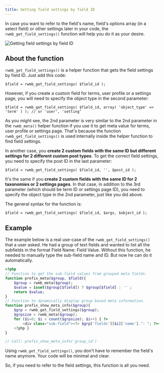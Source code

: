 ```yaml
---
title: Getting field settings by field ID
---
```


In case you want to refer to the field's name, field's options array (in a select field) or other settings later in your code, the `rwmb_get_field_settings()` function will help you do it as your desire.

![Getting field settings by field ID](https://i.imgur.com/dZqo7d0.png)

## About the function

`rwmb_get_field_settings()` is a helper function that gets the field settings by field ID. Just add this code:

```$field = rwmb_get_field_settings( $field_id );```

However, if you create a custom field for terms, user profile or a settings page, you will need to specify the object type in the second parameter:

```$field = rwmb_get_field_settings( $field_id, array( 'object_type' => 'term' ) ); // or 'user', 'setting’```

As you might see, the 2nd parameter is very similar to the 2nd parameter in the `rwmb_meta()` helper function if you use it to get meta value for terms, user profile or settings page. That's because the function `rwmb_get_field_settings()` is used internally inside the helper function to find field settings.

In another case, you **create 2 custom fields with the same ID but different settings for 2 different custom post types**. To get the correct field settings, you need to specify the post ID in the last parameter:

```$field = rwmb_get_field_settings( $field_id, '', $post_id );```

It's the same if you **create 2 custom fields with the same ID for 2 taxonomies or 2 settings pages**. In that case, in addition to the 3rd parameter (which should be term ID or settings page ID), you need to specify the object type in the 2nd parameter, just like you did above.

The general syntax for the function is:

```$field = rwmb_get_field_settings( $field_id, $args, $object_id );```

## Example

The example below is a real use-case of the `rwmb_get_field_settings()` that a user asked. He had a group of text fields and wanted to list all the subfields in the format Field Name: Field Value. Without this function, he needed to manually type the sub-field name and ID. But now he can do it automatically.

```php
<?php
// Function to get the sub-field values from grouped meta fields.
function prefix_meta($group, $field){
    $group = rwmb_meta($group);
    $value = isset($group[$field]) ? $group[$field] : '' ;
    return $value;
}
// Function to dynamically display group based meta information.
function prefix_show_meta_info($group){
    $grp = rwmb_get_field_settings($group);
    $grpsize = rwmb_meta($group);
    for ($i=0; $i < count($grpsize); $i++) { ?>
        <div class="sub-field"><?= $grp['fields'][$i]['name'].": "; ?><?= prefix_meta($group,$grp['fields'][$i]['id']); ?></div>
    <?php }
}

// Call: prefix_show_meta_info('group_id')
```

Using `rwmb_get_field_settings()`, you don't have to remember the field's name anymore. Your code will be minimal and clear.

So, if you need to refer to the field settings, this function is all you need. 
